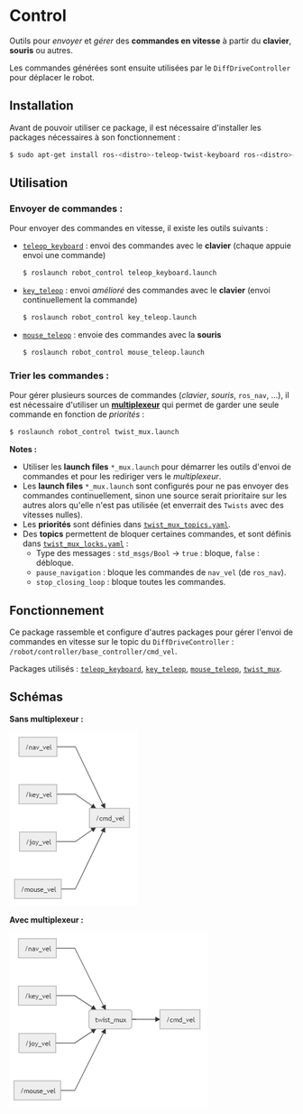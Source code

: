# Control

Outils pour *envoyer* et *gérer* des **commandes en vitesse** à partir du **clavier**, **souris** ou autres.

Les commandes générées sont ensuite utilisées par le `DiffDriveController` pour déplacer le robot.

## Installation

Avant de pouvoir utiliser ce package, il est nécessaire d'installer les packages nécessaires à son fonctionnement :
```sh
$ sudo apt-get install ros-<distro>-teleop-twist-keyboard ros-<distro>-key-teleop ros-<distro>-mouse-teleop ros-<distro>-twist-mux
```

## Utilisation

### Envoyer de commandes :

Pour envoyer des commandes en vitesse, il existe les outils suivants :
- [`teleop_keyboard`](http://wiki.ros.org/teleop_twist_keyboard) : envoi des commandes avec le **clavier** (chaque appuie envoi une commande)
  ```sh
  $ roslaunch robot_control teleop_keyboard.launch
  ```
- [`key_teleop`](http://wiki.ros.org/key_teleop) : envoi *amélioré* des commandes avec le **clavier** (envoi continuellement la commande)
  ```sh
  $ roslaunch robot_control key_teleop.launch
  ```
- [`mouse_teleop`](https://github.com/ros-teleop/teleop_tools/tree/kinetic-devel/mouse_teleop) : envoie des commandes avec la **souris**
  ```sh
  $ roslaunch robot_control mouse_teleop.launch
  ```

### Trier les commandes :

Pour gérer plusieurs sources de commandes (*clavier*, *souris*, `ros_nav`, ...), il est nécessaire d'utiliser un [**multiplexeur**](http://wiki.ros.org/twist_mux) qui permet de garder une seule commande en fonction de *priorités* :
```sh
$ roslaunch robot_control twist_mux.launch
```

**Notes :**
- Utiliser les **launch files** `*_mux.launch` pour démarrer les outils d'envoi de commandes et pour les rediriger vers le *multiplexeur*. 
- Les **launch files** `*_mux.launch` sont configurés pour ne pas envoyer des commandes continuellement, sinon une source serait prioritaire sur les autres alors qu'elle n'est pas utilisée (et enverrait des `Twists` avec des vitesses nulles).
- Les **priorités** sont définies dans [`twist_mux_topics.yaml`](./config/twist_mux_topics.yaml).
- Des **topics** permettent de bloquer certaines commandes, et sont définis dans [`twist_mux_locks.yaml`](./config/twist_mux_locks.yaml) :
  - Type des messages : `std_msgs/Bool` → `true` : bloque, `false` : débloque.
  - `pause_navigation` : bloque les commandes de `nav_vel` (de `ros_nav`).
  - `stop_closing_loop` : bloque toutes les commandes.


## Fonctionnement

Ce package rassemble et configure d'autres packages pour gérer l'envoi de commandes en vitesse sur le topic du `DiffDriveController` : `/robot/controller/base_controller/cmd_vel`.

Packages utilisés : [`teleop_keyboard`](http://wiki.ros.org/teleop_twist_keyboard), [`key_teleop`](http://wiki.ros.org/key_teleop), [`mouse_teleop`](https://github.com/ros-teleop/teleop_tools/tree/kinetic-devel/mouse_teleop), [`twist_mux`](http://wiki.ros.org/twist_mux).


## Schémas

**Sans multiplexeur :**

![Topics sans multiplexeur](../../../images/ROS-Control-sans-multiplexeur.png)
<!--- !!! Pour réutiliser le code : ajouter un tiret '-' à toutes les flèches '->'
```mermaid
    graph LR

    /nav_vel -> /cmd_vel
    /key_vel -> /cmd_vel
    /joy_vel -> /cmd_vel
    /mouse_vel -> /cmd_vel
```
-->

**Avec multiplexeur :**

![Topics avec multiplexeur](../../../images/ROS-Control-avec-multiplexeur.png)
<!--- !!! Pour réutiliser le code : ajouter un tiret '-' à toutes les flèches '->'
```mermaid
    graph LR

    %% Node:
    Mux(twist_mux)

    %% Inputs:
    /nav_vel -> Mux
    /key_vel -> Mux
    /joy_vel -> Mux
    /mouse_vel -> Mux

    %% Output:
    Mux -> /cmd_vel
```
-->
